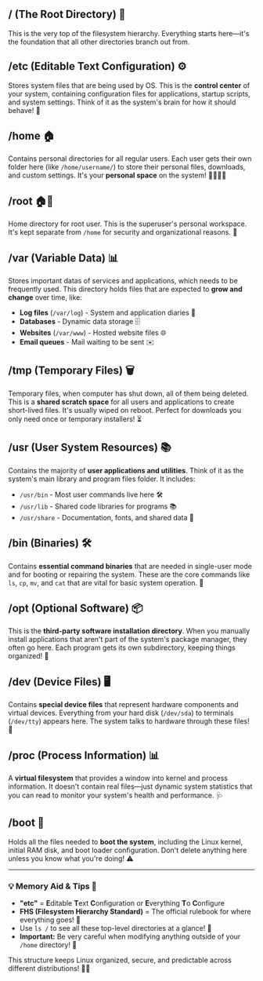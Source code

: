 ## **/ (The Root Directory)** 🌳
This is the very top of the filesystem hierarchy. Everything starts here—it's the foundation that all other directories branch out from.

## **/etc (Editable Text Configuration)** ⚙️
Stores system files that are being used by OS. This is the **control center** of your system, containing configuration files for applications, startup scripts, and system settings. Think of it as the system's brain for how it should behave! 🧠

## **/home** 🏠
Contains personal directories for all regular users. Each user gets their own folder here (like `/home/username/`) to store their personal files, downloads, and custom settings. It's your **personal space** on the system! 👨‍💻👩‍💻

## **/root** 🏠👑
Home directory for root user. This is the superuser's personal workspace. It's kept separate from `/home` for security and organizational reasons. 🚧

## **/var (Variable Data)** 📊
Stores important datas of services and applications, which needs to be frequently used. This directory holds files that are expected to **grow and change** over time, like:
- **Log files** (`/var/log`) - System and application diaries 📓
- **Databases** - Dynamic data storage 🗄️
- **Websites** (`/var/www`) - Hosted website files 🌐
- **Email queues** - Mail waiting to be sent ✉️

## **/tmp (Temporary Files)** 🗑️
Temporary files, when computer has shut down, all of them being deleted. This is a **shared scratch space** for all users and applications to create short-lived files. It's usually wiped on reboot. Perfect for downloads you only need once or temporary installers! ⏳

## **/usr (User System Resources)** 📚
Contains the majority of **user applications and utilities**. Think of it as the system's main library and program files folder. It includes:
- `/usr/bin` - Most user commands live here 🛠️
- `/usr/lib` - Shared code libraries for programs 📚
- `/usr/share` - Documentation, fonts, and shared data 📄

## **/bin (Binaries)** 🛠️
Contains **essential command binaries** that are needed in single-user mode and for booting or repairing the system. These are the core commands like `ls`, `cp`, `mv`, and `cat` that are vital for basic system operation. 🚨

## **/opt (Optional Software)** 📦
This is the **third-party software installation directory**. When you manually install applications that aren't part of the system's package manager, they often go here. Each program gets its own subdirectory, keeping things organized! 🎯

## **/dev (Device Files)** 🖥️
Contains **special device files** that represent hardware components and virtual devices. Everything from your hard disk (`/dev/sda`) to terminals (`/dev/tty`) appears here. The system talks to hardware through these files! 🔌

## **/proc (Process Information)** 📊
A **virtual filesystem** that provides a window into kernel and process information. It doesn't contain real files—just dynamic system statistics that you can read to monitor your system's health and performance. 🩺

## **/boot** 👢
Holds all the files needed to **boot the system**, including the Linux kernel, initial RAM disk, and boot loader configuration. Don't delete anything here unless you know what you're doing! ⚠️

---

### **💡 Memory Aid & Tips** 🧠
- **"etc"** = **E**ditable **T**ext **C**onfiguration or **E**verything **T**o **C**onfigure
- **FHS (Filesystem Hierarchy Standard)** = The official rulebook for where everything goes! 📖
- Use `ls /` to see all these top-level directories at a glance! 👀
- **Important:** Be very careful when modifying anything outside of your `/home` directory! 🚨

This structure keeps Linux organized, secure, and predictable across different distributions! 🐧✨